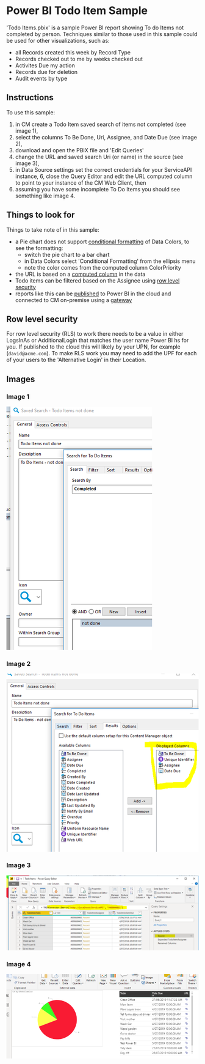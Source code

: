 # Power BI Todo Item Sample
'Todo Items.pbix' is a sample Power BI report showing To do Items not completed by person.  Techniques similar to those used in this sample could be used for other visualizations, such as:
 * all Records created this week by Record Type
 * Records checked out to me by weeks checked out
 * Activites Due my action
 * Records due for deletion
 * Audit events by type

## Instructions
To use this sample:
 1. in CM create a Todo Item saved search of items not completed (see image 1),
 2. select the columns To Be Done, Uri, Assignee, and Date Due (see image 2),
 3. download and open the PBIX file and 'Edit Queries'
 4. change the URL and saved search Uri (or name) in the source (see image 3), 
 5. in Data Source settings set the correct credentials for your ServiceAPI instance,
 6, close the Query Editor and edit the URL computed column to point to your instance of the CM Web Client, then
 7. assuming you have some incomplete To Do Items you should see something like image 4.
 
## Things to look for
Things to take note of in this sample:
 * a Pie chart does not support [conditional formatting](https://docs.microsoft.com/en-us/power-bi/visuals/service-tips-and-tricks-for-color-formatting) of Data Colors, to see the formatting:
     * switch the pie chart to a bar chart
	 * in Data Colors select 'Conditional Formatting' from the ellipsis menu
	 * note the color comes from the computed column ColorPriority
 * the URL is based on a [computed column](https://docs.microsoft.com/en-us/power-bi/power-bi-hyperlinks-in-tables) in the data	 
 * Todo items can be filtered based on the Assignee using [row level security](https://docs.microsoft.com/en-us/power-bi/service-admin-rls)
 * reports like this can be [published](https://docs.microsoft.com/en-us/power-bi/desktop-upload-desktop-files) to Power BI in the cloud and connected to CM on-premise using a [gateway](https://docs.microsoft.com/en-us/power-bi/service-gateway-onprem)
 
## Row level security
For row level security (RLS) to work there needs to be a value in either LogsInAs or AdditionalLogin that matches the user name Power BI hs for you.  If published to the cloud this will likely by your UPN, for example (```david@acme.com```).  To make RLS work you may need to add the UPF for each of your users to the 'Alternative Login' in their Location.
 
## Images

### Image 1
![Saved Search](ss_query.PNG)

### Image 2
![Saved Search Columns](ss_columns.PNG)

### Image 3
![Source](source.PNG)

### Image 4
![Visualization](vis.PNG)
